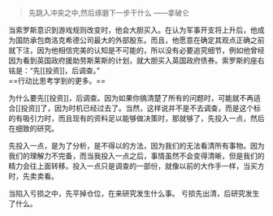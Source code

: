 >先跳入冲突之中,然后琢磨下一步干什么 ——拿破仑

当索罗斯意识到游戏规则改变时，他会大胆买入。在认为军事开支将上升后，他成为国防承包商洛克希德公司最大的外部股东。而且，他愿意在确定其观点正确之前就下注，因为他相信完美的认知是不可能的，所以没有必要追究细节，例如他曾经因为看到英国政府援助劳斯莱斯的计划，就大胆买入英国政府债券。索罗斯的座右铭是：“先[[投资]]，后调查。”  
==行动比思考学到的更多。==

为什么要先[[投资]]，后调查。因为如果你搞清楚了所有的问题时，可能就不再适合[[投资]]了，因为时机已经过去了。当然，这样说并不是不去调查，而是这个标的有吸引力时，而且现有的资料足以能够做决策时，那就够了，先投入一点，然后在细致的研究。

先投入一点，是为了分析，是不得以的方法，因为我们的无法看清所有事物。因为我们的理解力不完备，而当我投入一点之后，事情虽然不会变得清晰，但是我们的精力会往上面转移。投入一点只是调查的一部份，就像以前的大作手一样，当买方时，先卖卖看。

当陷入亏损之中，先平掉仓位，在来研究发生什么事。
亏损先出清，后研究发生了什么。